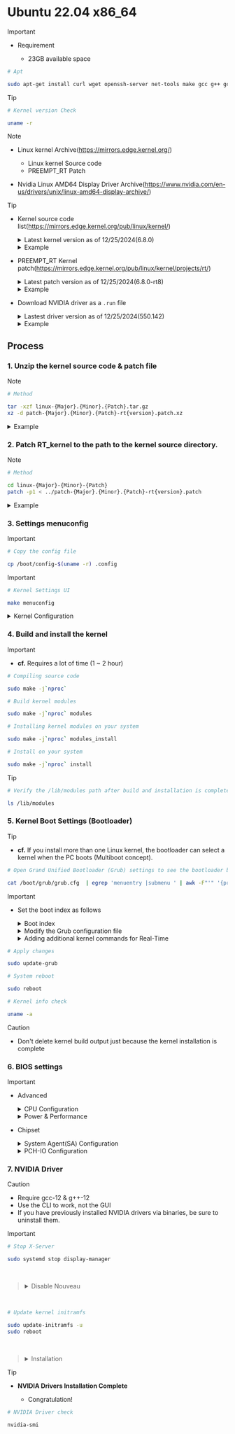# Ubuntu 22.04 x86_64

> [!IMPORTANT]
>
> - Requirement
>
>   - 23GB available space
>
> ```bash
> # Apt
>
> sudo apt-get install curl wget openssh-server net-tools make gcc g++ gcc-12 g++-12 libncurses-dev libssl-dev flex libelf-dev bison build-essential libtool git autoconf automake pkg-config rt-tests doxygen acpid dkms libglvnd-core-dev libglvnd0 libglvnd-dev libc-dev -y
> ```

</details>

> [!TIP]
>
> ```bash
> # Kernel version Check
>
> uname -r
> ```

> [!NOTE]
>
> - Linux kernel Archive(https://mirrors.edge.kernel.org/)
>
>   - Linux kernel Source code
>   - PREEMPT_RT Patch
>
> - Nvidia Linux AMD64 Display Driver Archive(https://www.nvidia.com/en-us/drivers/unix/linux-amd64-display-archive/)

> [!TIP]
>
> - Kernel source code list(https://mirrors.edge.kernel.org/pub/linux/kernel/)
>
>   <details>
>   <summary>Latest kernel version as of 12/25/2024(6.8.0)</summary>
>
>   ```bash
>   # Method
>
>   wget https://mirrors.edge.kernel.org/pub/linux/kernel/v(Major).x/linux-{Major}.{Minor}.{Patch}.tar.gz
>   ```
>
>   </details>
>
>   <details>
>   <summary>Example</summary>
>
>   ```bash
>   mkdir $HOME/kernel && cd $HOME/kernel
>
>   wget https://mirrors.edge.kernel.org/pub/linux/kernel/v6.x/linux-6.8.tar.gz
>   ```
>
>   </details>
>
> - PREEMPT_RT Kernel patch(https://mirrors.edge.kernel.org/pub/linux/kernel/projects/rt/)
>
>   <details>
>   <summary>Latest patch version as of 12/25/2024(6.8.0-rt8)</summary>
>     
>   ```bash
>   # Method
>
>   wget https://mirrors.edge.kernel.org/pub/linux/kernel/projects/rt/{Major}.{Minor}/patch-{Major}.{Minor}.{Patch}-rt{version}.patch.xz
>
>   ````
>
>   </details>
>
>   <details>
>   <summary>Example</summary>
>
>   ```bash
>   mkdir $HOME/kernel && cd $HOME/kernel
>
>   wget https://mirrors.edge.kernel.org/pub/linux/kernel/projects/rt/6.8/older/patch-6.8-rt8.patch.xz
>   ````
>
>   </details>
>
> - Download NVIDIA driver as a `.run` file
>
>   <details>
>   <summary>Lastest driver version as of 12/25/2024(550.142)</summary>
>
>   ```bash
>   # Method
>
>   wget https://us.download.nvidia.com/XFree86/Linux-x86_64/{driver version}/NVIDIA-Linux-x86_64-{driver version}.run
>   ```
>
>   </details>
>
>   <details>
>   <summary>Example</summary>
>
>   ```bash
>   cd $HOME/Downloads
>
>   wget https://us.download.nvidia.com/XFree86/Linux-x86_64/550.90.07/NVIDIA-Linux-x86_64-550.90.07.run
>   ```
>
>   </details>

## Process

### 1. Unzip the kernel source code & patch file

> [!NOTE]
>
> ```bash
> # Method
>
> tar -xzf linux-{Major}.{Minor}.{Patch}.tar.gz
> xz -d patch-{Major}.{Minor}.{Patch}-rt{version}.patch.xz
> ```
>
> <details>
> <summary>Example</summary>
>
> ```bash
> cd $HOME/kernel
>
> tar -xzf linux-6.8.tar.gz
> xz -d patch-6.8-rt8.patch.xz
> ```
>
> </details>

### 2. Patch RT_kernel to the path to the kernel source directory.

> [!NOTE]
>
> ```bash
> # Method
>
> cd linux-{Major}-{Minor}-{Patch}
> patch -p1 < ../patch-{Major}.{Minor}.{Patch}-rt{version}.patch
> ```
>
> <details>
> <summary>Example</summary>
>
> ```bash
> cd linux-6.8
>
> patch -p1 < ../patch-6.8-rt8.patch
> ```
>
> </details>

### 3. Settings menuconfig

> [!IMPORTANT]
>
> ```bash
> # Copy the config file
>
> cp /boot/config-$(uname -r) .config
> ```

> [!IMPORTANT]
>
> ```bash
> # Kernel Settings UI
>
> make menuconfig
> ```
>
> <details>
> <summary>Kernel Configuration</summary>
>
> </br>
>
> > <details>
> > <summary>General Setup</summary>
> >
> > - Preemption Model
> >
> >   - Select **Fully Preemptible Kernel (Real-Time)**<br><br>
> >
> > - Timers subsystem
> >
> >   - Timer tick handling
> >
> >     - Select **Fully dynticks system (tickless)**
> >
> >   - Enable **High Resolution Timer Support**
> >
> > </details>
>
> > <details>
> > <summary>Process type and feature</summary>
> >
> > - Disable **Linux guest support**<br><br>
> > - Process family
> >
> >   - **cf.** Select **Core 2/newer XEon** for Intel CPU and **Generic-x86-64** for AMD CPU<br><br>
> >
> > - Timer frequency
> >
> >   - Select **1000Hz**<br><br>
> >
> > - Multi-core scheduler support
> >
> >   - Disable **CPU core priorities scheduler support**
> >
> > </details>
>
> > <details>
> > <summary>Power Management and ACPI options</summary>
> >
> > - Disable **CPU frequency scaling**<br><br>
> > - ACPI(Advanced Configuration and Power Interface) Support
> >
> >   - Disable **Processor**<br><br>
> >
> > - CPU idle
> >
> >   - Disable **CPU idle PM support**
> >
> > </details>
>
> > <details>
> > <summary>Memory Management options</summary>
> >
> > - Disable
> >
> >   - **Allow for memory compaction**
> >   - **Contiguous Memory Allocator**
> >   - **Page migration**
> >
> > </details>
>
> > <details>
> > <summary>Kernel hacking</summary>
> >
> > - Generic Kernel Debugging Instruments
> >
> >   - DIsable **KGDB: kernel debugger**
> >
> > </details>
>
> > <details>
> > <summary>Cryptographic API</summary>
> >
> > - Certificates for signature checking
> >
> >   - Blank
> >
> >     - **Additional X.509 keys for default system keyring**
> >     - **X.509 certificates to be preloaded into the system blacklist keyring**
> >
> > </details>
>
> </br>
>
> Save settings and exit
>
> - **cf.** In addition to this, you can customize
>
> </details>

### 4. Build and install the kernel

> [!IMPORTANT]
>
> - **cf.** Requires a lot of time (1 ~ 2 hour)
>
> ```bash
> # Compiling source code
>
> sudo make -j`nproc`
> ```
>
> ```bash
> # Build kernel modules
>
> sudo make -j`nproc` modules
> ```
>
> ```bash
> # Installing kernel modules on your system
>
> sudo make -j`nproc` modules_install
> ```
>
> ```bash
> # Install on your system
>
> sudo make -j`nproc` install
> ```

> [!TIP]
>
> ```bash
> # Verify the /lib/modules path after build and installation is complete
>
> ls /lib/modules
> ```

### 5. Kernel Boot Settings (Bootloader)

> [!TIP]
>
> - **cf.** If you install more than one Linux kernel, the bootloader can select a kernel when the PC boots (Multiboot concept).
>
> ```bash
> # Open Grand Unified Bootloader (Grub) settings to see the bootloader boot order after installing the RT Kernel
>
> cat /boot/grub/grub.cfg  | egrep 'menuentry |submenu ' | awk -F"'" '{print $1 $2}'
> ```

> [!IMPORTANT]
>
> - Set the boot index as follows
>
>   <details>
>   <summary>Boot index</summary>
>     
>   ```bash
>   # Example
>
>   menuentry Ubuntu --- 0
>   submenu Advanced options for Ubuntu --- 1
>   menuentry Ubuntu, with Linux {Major}.{Minor}.{Patch}-{Extra version/Release number}-generic --- 1>0
>   menuentry Ubuntu, with Linux {Major}.{Minor}.{Patch}-{Extra version/Release number}-generic (recovery mode) --- 1>1
>   menuentry Ubuntu, with Linux {Major}.{Minor}.{Patch}-{Extra version/Release number}-rt{version} --- 1>2
>   menuentry Ubuntu, with Linux {Major}.{Minor}.{Patch}-{Extra version/Release number}-rt{version} (recovery mode) --- 1>3
>   menuentry UEFI Firmware Settings --- 2
>
>   ````
>
>   </details>
>
>   <details>
>   <summary>Modify the Grub configuration file</summary>
>
>   ```bash
>   sudo vim /etc/default/grub
>   ````
>
>   ```bash
>   # Set GRUB_DEFAULT to "RT_kernel index" to load the RT kernel as the default,
>   # set GRUB_TIMEOUT_STYLE to hidden and GRUB_TIMEOUT to 0, and the kernel selection window will no longer appear at boot time.
>
>   GRUB_DEFAULT="1>2"
>   GRUB_TIMEOUT_STYLE=hidden
>   GRUB_TIMEOUT=0
>   GRUB_DISTRIBUTOR='lsb_release -i -s 2> /dev/null || echo Debian'
>   ```
>
>   </details>
>
>   <details>
>   <summary>Adding additional kernel commands for Real-Time</summary>
>
>   ```bash
>   GRUB_CMDLINE_LINUX_DEFAULT="quiet splash"
>   GRUB_CMDLINE=""
>
>   # additional kernel parameters
>   GRUB_CMDLINE_LINUX=$GRUB_CMDLINE_LINUX" net.ifnames=0"
>   GRUB_CMDLINE_LINUX=$GRUB_CMDLINE_LINUX" biosdevname=0"
>   GRUB_CMDLINE_LINUX=$GRUB_CMDLINE_LINUX" cpuidle.off=1"
>   GRUB_CMDLINE_LINUX=$GRUB_CMDLINE_LINUX" cpufreq.off=1"
>   GRUB_CMDLINE_LINUX=$GRUB_CMDLINE_LINUX" processor.max_cstate=0"
>   GRUB_CMDLINE_LINUX=$GRUB_CMDLINE_LINUX" processor_idle.max_cstate=0"
>   GRUB_CMDLINE_LINUX=$GRUB_CMDLINE_LINUX" rcupdate.rcu_cpu_stall_suppress=1"
>   GRUB_CMDLINE_LINUX=$GRUB_CMDLINE_LINUX" idle=poll"
>   GRUB_CMDLINE_LINUX=$GRUB_CMDLINE_LINUX" irqaffinity=0"
>
>   # Setting up some CPU cores as dedicated cores for real-time tasks
>   # Recommend physical core isolation based on CPU characteristics
>   # However, a single numbers is a logical processor-based
>   GRUB_CMDLINE_LINUX=$GRUB_CMDLINE_LINUX" nohz_full={cpu core number}"
>   GRUB_CMDLINE_LINUX=$GRUB_CMDLINE_LINUX" isolcpus={cpu core number}"
>   GRUB_CMDLINE_LINUX=$GRUB_CMDLINE_LINUX" rcu_nocbs={cpu core number}"
>
>   # Intel CPU only option
>   GRUB_CMDLINE_LINUX=$GRUB_CMDLINE_LINUX" intel_idle.max_cstate=0"
>   GRUB_CMDLINE_LINUX=$GRUB_CMDLINE_LINUX" intel_pstate=disable"
>
>   # Intel Integrated Graphic(i915 driver) only option
>   GRUB_CMDLINE_LINUX=$GRUB_CMDLINE_LINUX" i915.enable_rc6=0"
>   GRUB_CMDLINE_LINUX=$GRUB_CMDLINE_LINUX" i915.enable_dc=0"
>   GRUB_CMDLINE_LINUX=$GRUB_CMDLINE_LINUX" i915.enable_power_well=0"
>   GRUB_CMDLINE_LINUX=$GRUB_CMDLINE_LINUX" i915.enable_guc=2"
>   ```
>
>   </details>
>
> ```bash
> # Apply changes
>
> sudo update-grub
> ```
>
> ```bash
> # System reboot
>
> sudo reboot
> ```
>
> ```bash
> # Kernel info check
>
> uname -a
> ```

> [!CAUTION]
>
> - Don't delete kernel build output just because the kernel installation is complete

### 6. BIOS settings

> [!IMPORTANT]
>
> - Advanced
>
>   <details>
>   <summary>CPU Configuration</summary>
>
>   </br>
>
>   > <details>
>   > <summary>Virtualization</summary>
>   >
>   > - Disable
>   >
>   >   - Intel CPU : **Intel (VMX) Virtualization Technology**
>   >   - AMD CPU : **SVM (Secure Virtual Machine)** & **AMD-V**
>   >
>   > </details>
>
>   > <details>
>   > <summary>Multithreading</summary>
>   >
>   > - Disable
>   >
>   >   - Intel CPU : **Hyper-Threading**
>   >   - AMD CPU : **SMT (Simultaneous Multithreading)**
>   >
>   > </details>
>
>   </details>
>
>   <details>
>   <summary>Power & Performance</summary>
>
>   </br>
>
>   > <details>
>   > <summary>CPU-Power Management Control</summary>
>   >
>   > </br>
>   >
>   > > <details>
>   > > <summary>DVFS (Dynamic Voltage and Frequency Scaling)</summary>
>   > >
>   > > - Disable
>   > >
>   > >   - Intel CPU : **SpeedStep (tm)**
>   > >   - AMD CPU : **Cool'n Quiet** & **Core Performance Boost**
>   > >
>   > > </details>
>   >
>   > > <details>
>   > > <summary>C-state</summary>
>   > >
>   > > - Disable
>   > >
>   > >   - Intel CPU : **C states**
>   > >   - AMD CPU : **Global C-state Control**
>   > >
>   > > </details>
>   >
>   > </details>
>
>   > <details>
>   > <summary>GT</summary>
>   >
>   > </br>
>   >
>   > > <details>
>   > > <summary>Power Management Control</summary>
>   > >
>   > > - Disable
>   > >
>   > >   - Intel CPU : **RC6 (Render Standby)**
>   > >   - AMD CPU (APU model) : **GFX**
>   > >
>   > > </details>
>   >
>   > </details>
>
>   > <details>
>   > <summary>ACPI</summary>
>   >
>   > - Suspend Disable or S3 Disable
>   >
>   >   - Intel CPU : **Enable Hibernation** & **Sleep State**
>   >   - AMD CPU : **Suspend Mode** & **Sleep State**
>   >
>   > </details>
>
>   > <details>
>   > <summary>USB Configuration</summary>
>   >
>   > - **Caution**
>   >
>   >   - Disable **Legacy USB Support** does not allow keyboard input in BIOS
>   >
>   > </details>
>
>   </details>
>
> - Chipset
>
>   <details>
>   <summary>System Agent(SA) Configuration</summary>
>
>   - Disable
>
>     - Intel CPU : **VT-d**
>     - **AMD-Vi(IOMMU)** for AMD CPU
>
>   </details>
>
>   <details>
>   <summary>PCH-IO Configuration</summary>
>
>   </br>
>
>   > <details>
>   > <summary>SATA and RST Configuration</summary>
>   >
>   > - Disable
>   >
>   >   - Intel CPU : **Aggressive LPM Support**
>   >   - AMD CPU : **Suspend Mode** & **Sleep State**
>   >
>   > </details>
>
>   </details>
>
> </details>

### 7. NVIDIA Driver

> [!CAUTION]
>
> - Require gcc-12 & g++-12
> - Use the CLI to work, not the GUI
> - If you have previously installed NVIDIA drivers via binaries, be sure to uninstall them.

> [!IMPORTANT]
>
> ```bash
> # Stop X-Server
>
> sudo systemd stop display-manager
> ```
>
> </br>
>
> > <details>
> >
> > <summary>Disable Nouveau</summary>
> >
> > ```bash
> > # Blacklist Nouveau Driver
> >
> > sudo vim /etc/modprobe.d/blacklist-nouveau.conf
> > ```
> >
> > ```bash
> > # Insert into file:
> >
> > blacklist nouveau
> > options nouveau modset=0
> > ```
> >
> > </details>
>
> </br>
>
> ```bash
> # Update kernel initramfs
>
> sudo update-initramfs -u
> sudo reboot
> ```
>
> </br>
>
> > <details>
> > <summary>Installation</summary>
> >
> > ```bash
> > # Installer
> >
> > chmod +x NVIDIA-Linux-*.run
> > sudo IGNORE_PREEMPT_RT_PRESENCE=1 bash NVIDIA-Linux-*.run
> > ```
> >
> > </br>Register the kernel Source Modules with DKMS
> >
> > - **Yes**
> >
> > 32-bit Compatibility Libraries
> >
> > - **Yes**
> >
> > Automatic Xorg Config and Backup
> >
> > - **Yes**
> >
> > </details>

> [!TIP]
>
> - **NVIDIA Drivers Installation Complete**
>
>   - Congratulation!
>
> ```bash
> # NVIDIA Driver check
>
> nvidia-smi
> ```
